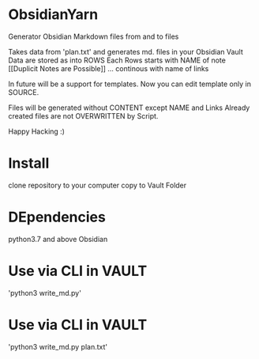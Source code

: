 # ObsidianYarn
Generator Obsidian Markdown files from and to files

Takes data from 'plan.txt' and generates md. files in your Obsidian Vault
Data are stored as into ROWS
Each Rows starts with NAME of note [[Duplicit Notes are Possible]]
... continous with name of links

In future will be a support for templates. Now you can edit template only in SOURCE.

Files will be generated without CONTENT except NAME and Links
Already created files are not OVERWRITTEN by Script.

Happy Hacking :)

# Install
clone repository to your computer
copy to Vault Folder

# DEpendencies
python3.7 and above
Obsidian

# Use via CLI in VAULT 
'python3 write_md.py'

# Use via CLI in VAULT
'python3 write_md.py plan.txt'
